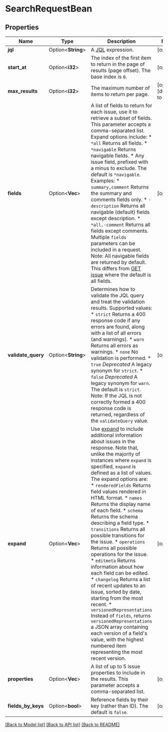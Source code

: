 # SearchRequestBean

## Properties

Name | Type | Description | Notes
------------ | ------------- | ------------- | -------------
**jql** | Option<**String**> | A [JQL](https://confluence.atlassian.com/x/egORLQ) expression. | [optional]
**start_at** | Option<**i32**> | The index of the first item to return in the page of results (page offset). The base index is `0`. | [optional]
**max_results** | Option<**i32**> | The maximum number of items to return per page. | [optional][default to 50]
**fields** | Option<**Vec<String>**> | A list of fields to return for each issue, use it to retrieve a subset of fields. This parameter accepts a comma-separated list. Expand options include:   *  `*all` Returns all fields.  *  `*navigable` Returns navigable fields.  *  Any issue field, prefixed with a minus to exclude.  The default is `*navigable`.  Examples:   *  `summary,comment` Returns the summary and comments fields only.  *  `-description` Returns all navigable (default) fields except description.  *  `*all,-comment` Returns all fields except comments.  Multiple `fields` parameters can be included in a request.  Note: All navigable fields are returned by default. This differs from [GET issue](#api-rest-api-3-issue-issueIdOrKey-get) where the default is all fields. | [optional]
**validate_query** | Option<**String**> | Determines how to validate the JQL query and treat the validation results. Supported values:   *  `strict` Returns a 400 response code if any errors are found, along with a list of all errors (and warnings).  *  `warn` Returns all errors as warnings.  *  `none` No validation is performed.  *  `true` *Deprecated* A legacy synonym for `strict`.  *  `false` *Deprecated* A legacy synonym for `warn`.  The default is `strict`.  Note: If the JQL is not correctly formed a 400 response code is returned, regardless of the `validateQuery` value. | [optional]
**expand** | Option<**Vec<String>**> | Use [expand](em>#expansion) to include additional information about issues in the response. Note that, unlike the majority of instances where `expand` is specified, `expand` is defined as a list of values. The expand options are:   *  `renderedFields` Returns field values rendered in HTML format.  *  `names` Returns the display name of each field.  *  `schema` Returns the schema describing a field type.  *  `transitions` Returns all possible transitions for the issue.  *  `operations` Returns all possible operations for the issue.  *  `editmeta` Returns information about how each field can be edited.  *  `changelog` Returns a list of recent updates to an issue, sorted by date, starting from the most recent.  *  `versionedRepresentations` Instead of `fields`, returns `versionedRepresentations` a JSON array containing each version of a field's value, with the highest numbered item representing the most recent version. | [optional]
**properties** | Option<**Vec<String>**> | A list of up to 5 issue properties to include in the results. This parameter accepts a comma-separated list. | [optional]
**fields_by_keys** | Option<**bool**> | Reference fields by their key (rather than ID). The default is `false`. | [optional]

[[Back to Model list]](../README.md#documentation-for-models) [[Back to API list]](../README.md#documentation-for-api-endpoints) [[Back to README]](../README.md)


